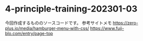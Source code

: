 # 4-principle-training-202301-03
今回作成するもののソースコードです。
参考サイトメモ
https://zero-plus.io/media/hamburger-menu-with-css/
https://www.fuji-blo.com/entry/page-top
